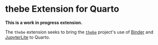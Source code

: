 # thebe Extension for Quarto

**This is a work in progress extension.**

The `thebe` extension seeks to bring the [`thebe`][thebe] project's use of [Binder][mybinder] and [JupyterLite][jupyterlite] to Quarto.



[thebe]: https://thebe.readthedocs.io/en/stable/
[jupyterlite]: https://jupyterlite.readthedocs.io/en/latest/_static/lab/index.html
[mybinder]: https://mybinder.org/
[thebe-jupyterlite]: https://executablebooks.github.io/thebe/